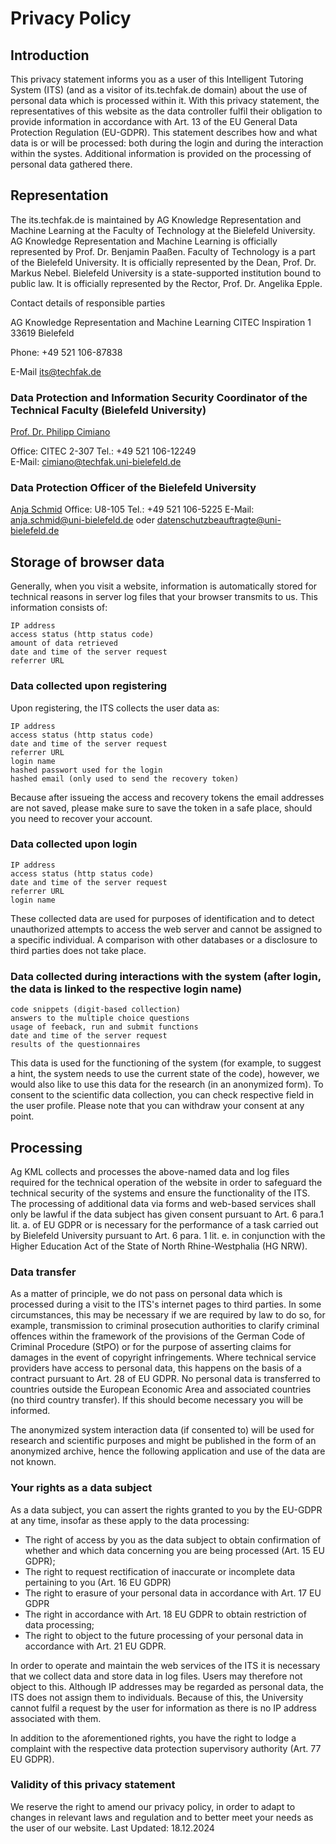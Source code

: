 # Privacy Policy
## Introduction
This privacy statement informs you as a user  of this Intelligent Tutoring System (ITS) (and as a visitor of its.techfak.de domain) about the use of personal data which is processed within it. 
With this privacy statement, the representatives of this website as the data controller fulfil their obligation to provide information in accordance with Art. 13 of the EU General Data Protection Regulation (EU-GDPR). 
This statement describes how and what data is or will be processed: both during the login and during the interaction within the systes. Additional information is provided on the processing of personal data gathered there.

## Representation
The its.techfak.de is maintained by AG Knowledge Representation and Machine Learning at the Faculty of Technology at the Bielefeld University. AG Knowledge Representation and Machine Learning is officially represented by Prof. Dr. Benjamin Paaßen.
Faculty of Technology is a part of the Bielefeld University. It is officially represented by the Dean, Prof. Dr. Markus Nebel.
Bielefeld University is a state-supported institution bound to public law. It is officially represented by the Rector, Prof. Dr. Angelika Epple. 


Contact details of responsible parties

AG Knowledge Representation and Machine Learning
CITEC
Inspiration 1
33619 Bielefeld


Phone: +49 521 106-87838

E-Mail [its@techfak.de](mailto:its@techfak.de)

### Data Protection and Information Security Coordinator of the Technical Faculty (Bielefeld University)

[Prof. Dr. Philipp Cimiano ](https://ekvv.uni-bielefeld.de/pers_publ/publ/PersonDetail.jsp?personId=15020699) 

Office: CITEC 2-307 
Tel.: +49 521 106-12249   
E-Mail: [cimiano@techfak.uni-bielefeld.de ](cimiano@techfak.uni-bielefeld.de )

   

### Data Protection Officer of the Bielefeld University

[Anja Schmid](https://www.uni-bielefeld.de/verwaltung/datenschutz/kontakt/) 
Office: U8-105
Tel.: +49 521 106-5225
E-Mail: [anja.schmid@uni-bielefeld.de](mailto:anja.schmid@uni-bielefeld.de)
oder [datenschutzbeauftragte@uni-bielefeld.de](mailto:datenschutzbeauftragte@uni-bielefeld.de)

## Storage of browser data

Generally, when you visit a website, information is automatically stored for technical reasons in server log files that your browser transmits to us. This information consists of:

    IP address
    access status (http status code)
    amount of data retrieved
    date and time of the server request
    referrer URL


### Data collected upon registering

Upon registering, the ITS collects the user data as: 

	IP address
    access status (http status code)
    date and time of the server request
    referrer URL
	login name
	hashed passwort used for the login
	hashed email (only used to send the recovery token)

Because after issueing the access and recovery tokens the email addresses are not saved, please make sure to save the token in a safe place, should you need to recover your account.

### Data collected upon login

	IP address
    access status (http status code)
    date and time of the server request
    referrer URL
	login name

These collected data are used for purposes of identification and to detect unauthorized attempts to access the web server and cannot be assigned to a specific individual. A comparison with other databases or a disclosure to third parties does not take place.

### Data collected during interactions with the system (after login, the data is linked to the respective login name)
	
	code snippets (digit-based collection)
	answers to the multiple choice questions
	usage of feeback, run and submit functions
	date and time of the server request
	results of the questionnaires
	
This data is used for the functioning of the system (for example, to suggest a hint, the system needs to use the current state of the code), however, we would also like to use this data for the research (in an anonymized form). To consent to the scientific data collection, you can
check respective field in the user profile. Please note that you can withdraw your consent at any point.  

## Processing

Ag KML collects and processes the above-named data and log files required for the technical operation of the website in order to safeguard the technical security of the systems and ensure the functionality of the ITS. 
The processing of additional data via forms and web-based services shall only be lawful if the data subject has given consent pursuant to Art. 6 para.1 lit. a. of EU GDPR or is necessary for the performance of a task carried out by Bielefeld University pursuant to Art. 6 para. 1 lit. e. in conjunction with the Higher Education Act of the State of North Rhine-Westphalia (HG NRW).

### Data transfer

As a matter of principle, we do not pass on personal data which is processed during a visit to the ITS's internet pages to third parties. 
In some circumstances, this may be necessary if we are required by law to do so, for example, transmission to criminal prosecution authorities to clarify criminal offences within the framework of the provisions of the German Code of Criminal Procedure (StPO) or for the purpose of asserting claims for damages in the event of copyright infringements. 
Where technical service providers have access to personal data, this happens on the basis of a contract pursuant to Art. 28 of EU GDPR.
No personal data is transferred to countries outside the European Economic Area and associated countries (no third country transfer). If this should become necessary you will be informed.

The anonymized system interaction data (if consented to) will be used for research and scientific purposes and might be published in the form of an anonymized archive, hence the following application and use of the data are not known.


### Your rights as a data subject

As a data subject, you can assert the rights granted to you by the EU-GDPR at any time, insofar as these apply to the data processing:

* The right of access by you as the data subject to obtain confirmation of whether and which data concerning you are being processed (Art. 15 EU GDPR);
* The right to request rectification of inaccurate or incomplete data pertaining to you (Art. 16 EU GDPR)
* The right to erasure of your personal data in accordance with Art. 17 EU GDPR
* The right in accordance with Art. 18 EU GDPR to obtain restriction of data processing;
* The right to object to the future processing of your personal data in accordance with Art. 21 EU GDPR.

In order to operate and maintain the web services of the ITS it is necessary that we collect data and store data in log files. Users may therefore not object to this. Although IP addresses may be regarded as personal data, the ITS does not assign them to individuals. 
Because of this, the University cannot fulfil a request by the user for information as there is no IP address associated with them.

In addition to the aforementioned rights, you have the right to lodge a complaint with the respective data protection supervisory authority (Art. 77 EU GDPR).

### Validity of this privacy statement

We reserve the right to amend our privacy policy, in order to adapt to changes in relevant laws and regulation and to better meet your needs as the user of our website.
Last Updated: 18.12.2024